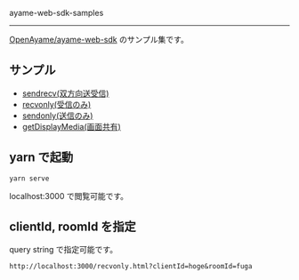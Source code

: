 ayame-web-sdk-samples

---

[OpenAyame/ayame-web-sdk](https://github.com/OpenAyame/ayame-web-sdk) のサンプル集です。


## サンプル

- [sendrecv(双方向送受信)](./sendrecv.html)
- [recvonly(受信のみ)](./recvonly.html)
- [sendonly(送信のみ)](./sendonly.html)
- [getDisplayMedia(画面共有)](./displaymedia.html)

## yarn で起動

```
yarn serve
```

localhost:3000 で閲覧可能です。



## clientId, roomId を指定

query string で指定可能です。

```
http://localhost:3000/recvonly.html?clientId=hoge&roomId=fuga
```



